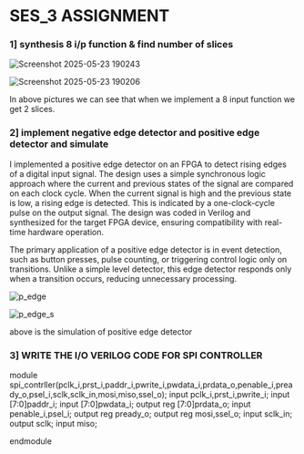 # SES_3 ASSIGNMENT

### 1] synthesis 8 i/p function & find number of slices

![Screenshot 2025-05-23 190243](https://github.com/user-attachments/assets/7c980bfc-19b1-414b-bc3e-4872b4e2fd6e)

![Screenshot 2025-05-23 190206](https://github.com/user-attachments/assets/fca03a49-0845-48a5-ab75-9e0a0c726c83)

In above pictures we can see that when we implement a 8 input function we get 2 slices.

### 2] implement negative edge detector and positive edge detector and simulate

I implemented a positive edge detector on an FPGA to detect rising edges of a digital input signal. The design uses a simple synchronous logic approach where the current and previous states of the signal are compared on each clock cycle. When the current signal is high and the previous state is low, a rising edge is detected. This is indicated by a one-clock-cycle pulse on the output signal. The design was coded in Verilog and synthesized for the target FPGA device, ensuring compatibility with real-time hardware operation.

The primary application of a positive edge detector is in event detection, such as button presses, pulse counting, or triggering control logic only on transitions. Unlike a simple level detector, this edge detector responds only when a transition occurs, reducing unnecessary processing.

![p_edge](https://github.com/user-attachments/assets/9103f1e1-cc5e-4e5d-b0cc-fd99b476e15b)

![p_edge_s](https://github.com/user-attachments/assets/f8c45953-ae4b-453f-bf00-0aa72791801c)

above is the simulation of positive edge detector

### 3] WRITE THE I/O VERILOG CODE FOR SPI CONTROLLER

module spi_contrller(pclk_i,prst_i,paddr_i,pwrite_i,pwdata_i,prdata_o,penable_i,pready_o,psel_i,sclk,sclk_in,mosi,miso,ssel_o);
input pclk_i,prst_i,pwrite_i;
input [7:0]paddr_i;
input [7:0]pwdata_i;
output reg [7:0]prdata_o;
input penable_i,psel_i;
output reg pready_o;
output reg mosi,ssel_o;
input sclk_in;
output sclk;
input miso;

endmodule
